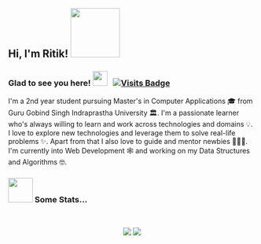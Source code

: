 <h2> Hi, I'm Ritik! <img src="https://media.giphy.com/media/bcKmIWkUMCjVm/giphy.gif" width="100"></h2>
 
 ### Glad to see you here! <img src="https://media.giphy.com/media/WUlplcMpOCEmTGBtBW/giphy.gif" width="30"> &nbsp; [![Visits Badge](https://badges.pufler.dev/visits/ritik307/ritik307)](https://badges.pufler.dev)
 
 I'm a 2nd year student pursuing Master's in Computer Applications 🎓 from Guru Gobind Singh Indraprastha University 🏛. I'm a passionate learner who's always willing to learn and work across technologies and domains 💡. I love to explore new technologies and leverage them to solve real-life problems ✨. Apart from that I also love to guide and mentor newbies 👨🏻‍💻. I'm currently into Web Development 🕸️ and working on my Data Structures and Algorithms 🤓.
 
 ### <img src="https://media.giphy.com/media/VgCDAzcKvsR6OM0uWg/giphy.gif" width="50"> Some Stats...  
<br>
<p align = "center">
  <img src = "https://github-readme-stats.vercel.app/api?username=ritik307&show_icons=true&theme=radical&line_height=27">
  <img src = "https://github-readme-stats.vercel.app/api/top-langs/?username=ritik307&hide=css,java,html&theme=radical">
</p>

